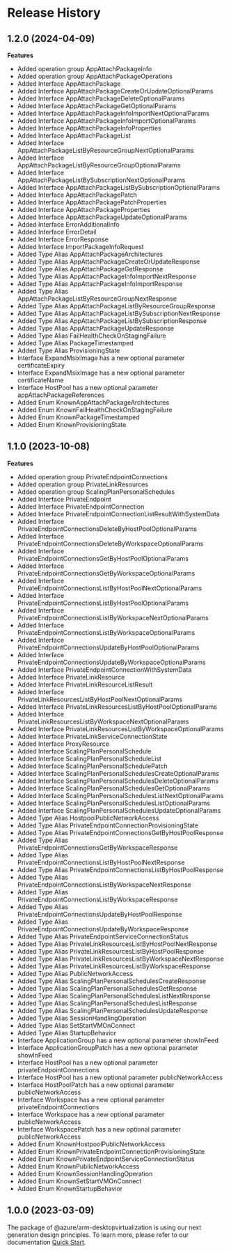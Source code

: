 # Release History
    
## 1.2.0 (2024-04-09)
    
**Features**

  - Added operation group AppAttachPackageInfo
  - Added operation group AppAttachPackageOperations
  - Added Interface AppAttachPackage
  - Added Interface AppAttachPackageCreateOrUpdateOptionalParams
  - Added Interface AppAttachPackageDeleteOptionalParams
  - Added Interface AppAttachPackageGetOptionalParams
  - Added Interface AppAttachPackageInfoImportNextOptionalParams
  - Added Interface AppAttachPackageInfoImportOptionalParams
  - Added Interface AppAttachPackageInfoProperties
  - Added Interface AppAttachPackageList
  - Added Interface AppAttachPackageListByResourceGroupNextOptionalParams
  - Added Interface AppAttachPackageListByResourceGroupOptionalParams
  - Added Interface AppAttachPackageListBySubscriptionNextOptionalParams
  - Added Interface AppAttachPackageListBySubscriptionOptionalParams
  - Added Interface AppAttachPackagePatch
  - Added Interface AppAttachPackagePatchProperties
  - Added Interface AppAttachPackageProperties
  - Added Interface AppAttachPackageUpdateOptionalParams
  - Added Interface ErrorAdditionalInfo
  - Added Interface ErrorDetail
  - Added Interface ErrorResponse
  - Added Interface ImportPackageInfoRequest
  - Added Type Alias AppAttachPackageArchitectures
  - Added Type Alias AppAttachPackageCreateOrUpdateResponse
  - Added Type Alias AppAttachPackageGetResponse
  - Added Type Alias AppAttachPackageInfoImportNextResponse
  - Added Type Alias AppAttachPackageInfoImportResponse
  - Added Type Alias AppAttachPackageListByResourceGroupNextResponse
  - Added Type Alias AppAttachPackageListByResourceGroupResponse
  - Added Type Alias AppAttachPackageListBySubscriptionNextResponse
  - Added Type Alias AppAttachPackageListBySubscriptionResponse
  - Added Type Alias AppAttachPackageUpdateResponse
  - Added Type Alias FailHealthCheckOnStagingFailure
  - Added Type Alias PackageTimestamped
  - Added Type Alias ProvisioningState
  - Interface ExpandMsixImage has a new optional parameter certificateExpiry
  - Interface ExpandMsixImage has a new optional parameter certificateName
  - Interface HostPool has a new optional parameter appAttachPackageReferences
  - Added Enum KnownAppAttachPackageArchitectures
  - Added Enum KnownFailHealthCheckOnStagingFailure
  - Added Enum KnownPackageTimestamped
  - Added Enum KnownProvisioningState
    
    
## 1.1.0 (2023-10-08)
    
**Features**

  - Added operation group PrivateEndpointConnections
  - Added operation group PrivateLinkResources
  - Added operation group ScalingPlanPersonalSchedules
  - Added Interface PrivateEndpoint
  - Added Interface PrivateEndpointConnection
  - Added Interface PrivateEndpointConnectionListResultWithSystemData
  - Added Interface PrivateEndpointConnectionsDeleteByHostPoolOptionalParams
  - Added Interface PrivateEndpointConnectionsDeleteByWorkspaceOptionalParams
  - Added Interface PrivateEndpointConnectionsGetByHostPoolOptionalParams
  - Added Interface PrivateEndpointConnectionsGetByWorkspaceOptionalParams
  - Added Interface PrivateEndpointConnectionsListByHostPoolNextOptionalParams
  - Added Interface PrivateEndpointConnectionsListByHostPoolOptionalParams
  - Added Interface PrivateEndpointConnectionsListByWorkspaceNextOptionalParams
  - Added Interface PrivateEndpointConnectionsListByWorkspaceOptionalParams
  - Added Interface PrivateEndpointConnectionsUpdateByHostPoolOptionalParams
  - Added Interface PrivateEndpointConnectionsUpdateByWorkspaceOptionalParams
  - Added Interface PrivateEndpointConnectionWithSystemData
  - Added Interface PrivateLinkResource
  - Added Interface PrivateLinkResourceListResult
  - Added Interface PrivateLinkResourcesListByHostPoolNextOptionalParams
  - Added Interface PrivateLinkResourcesListByHostPoolOptionalParams
  - Added Interface PrivateLinkResourcesListByWorkspaceNextOptionalParams
  - Added Interface PrivateLinkResourcesListByWorkspaceOptionalParams
  - Added Interface PrivateLinkServiceConnectionState
  - Added Interface ProxyResource
  - Added Interface ScalingPlanPersonalSchedule
  - Added Interface ScalingPlanPersonalScheduleList
  - Added Interface ScalingPlanPersonalSchedulePatch
  - Added Interface ScalingPlanPersonalSchedulesCreateOptionalParams
  - Added Interface ScalingPlanPersonalSchedulesDeleteOptionalParams
  - Added Interface ScalingPlanPersonalSchedulesGetOptionalParams
  - Added Interface ScalingPlanPersonalSchedulesListNextOptionalParams
  - Added Interface ScalingPlanPersonalSchedulesListOptionalParams
  - Added Interface ScalingPlanPersonalSchedulesUpdateOptionalParams
  - Added Type Alias HostpoolPublicNetworkAccess
  - Added Type Alias PrivateEndpointConnectionProvisioningState
  - Added Type Alias PrivateEndpointConnectionsGetByHostPoolResponse
  - Added Type Alias PrivateEndpointConnectionsGetByWorkspaceResponse
  - Added Type Alias PrivateEndpointConnectionsListByHostPoolNextResponse
  - Added Type Alias PrivateEndpointConnectionsListByHostPoolResponse
  - Added Type Alias PrivateEndpointConnectionsListByWorkspaceNextResponse
  - Added Type Alias PrivateEndpointConnectionsListByWorkspaceResponse
  - Added Type Alias PrivateEndpointConnectionsUpdateByHostPoolResponse
  - Added Type Alias PrivateEndpointConnectionsUpdateByWorkspaceResponse
  - Added Type Alias PrivateEndpointServiceConnectionStatus
  - Added Type Alias PrivateLinkResourcesListByHostPoolNextResponse
  - Added Type Alias PrivateLinkResourcesListByHostPoolResponse
  - Added Type Alias PrivateLinkResourcesListByWorkspaceNextResponse
  - Added Type Alias PrivateLinkResourcesListByWorkspaceResponse
  - Added Type Alias PublicNetworkAccess
  - Added Type Alias ScalingPlanPersonalSchedulesCreateResponse
  - Added Type Alias ScalingPlanPersonalSchedulesGetResponse
  - Added Type Alias ScalingPlanPersonalSchedulesListNextResponse
  - Added Type Alias ScalingPlanPersonalSchedulesListResponse
  - Added Type Alias ScalingPlanPersonalSchedulesUpdateResponse
  - Added Type Alias SessionHandlingOperation
  - Added Type Alias SetStartVMOnConnect
  - Added Type Alias StartupBehavior
  - Interface ApplicationGroup has a new optional parameter showInFeed
  - Interface ApplicationGroupPatch has a new optional parameter showInFeed
  - Interface HostPool has a new optional parameter privateEndpointConnections
  - Interface HostPool has a new optional parameter publicNetworkAccess
  - Interface HostPoolPatch has a new optional parameter publicNetworkAccess
  - Interface Workspace has a new optional parameter privateEndpointConnections
  - Interface Workspace has a new optional parameter publicNetworkAccess
  - Interface WorkspacePatch has a new optional parameter publicNetworkAccess
  - Added Enum KnownHostpoolPublicNetworkAccess
  - Added Enum KnownPrivateEndpointConnectionProvisioningState
  - Added Enum KnownPrivateEndpointServiceConnectionStatus
  - Added Enum KnownPublicNetworkAccess
  - Added Enum KnownSessionHandlingOperation
  - Added Enum KnownSetStartVMOnConnect
  - Added Enum KnownStartupBehavior
    
    
## 1.0.0 (2023-03-09)

The package of @azure/arm-desktopvirtualization is using our next generation design principles. To learn more, please refer to our documentation [Quick Start](https://aka.ms/azsdk/js/mgmt/quickstart).
